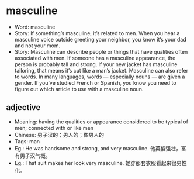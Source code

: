 # masculine

- Word: masculine
- Story: If something’s masculine, it’s related to men. When you hear a masculine voice outside greeting your neighbor, you know it’s your dad and not your mom.
- Story: Masculine can describe people or things that have qualities often associated with men. If someone has a masculine appearance, the person is probably tall and strong. If your new jacket has masculine tailoring, that means it’s cut like a man’s jacket. Masculine can also refer to words. In many languages, words — especially nouns — are given a gender. If you’ve studied French or Spanish, you know you need to figure out which article to use with a masculine noun.

## adjective

- Meaning: having the qualities or appearance considered to be typical of men; connected with or like men
- Chinese: 男子汉的；男人的；像男人的
- Tags: man
- Eg.: He was handsome and strong, and very masculine. 他英俊强壮，富有男子汉气概。
- Eg.: That suit makes her look very masculine. 她穿那套衣服看起来很男性化。

